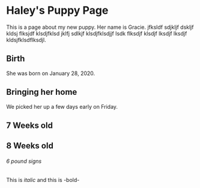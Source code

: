 # Haley's Puppy Page

This is a page about my new puppy. Her name is Gracie. jfksldf sdjkljf dskljf kldsj flksjdf klsdjfklsd jklfj sdlkjf klsdjfklsdjjf lsdk flksdjf klsdjf lksdjf lksdjf kldsjfklsdflksdjl.

## Birth

She was born on January 28, 2020.

## Bringing her home

We picked her up a few days early on Friday.

## 7 Weeks old


## 8 Weeks old

###### 6 pound signs

This is *italic* and this is -bold-

